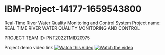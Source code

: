 # IBM-Project-14177-1659543800
Real-Time River Water Quality Monitoring and Control System
Project name: REAL TIME RIVER WATER QUALITY MONITORING AND CONTROL 

PROJECT TEAM ID: PNT2022TMID20975

Project demo video link
[![Watch this Video](https://i.imgur.com/ps4yFMB.jpeg)](https://youtu.be/nnHGvgb63Zo)
[![Watch the video](https://i.imgur.com/UXV0f78.jpg)](https://youtu.be/igPFtNV2Vrw)

